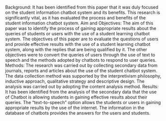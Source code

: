 Background: It has been identified from this paper that it was duly focused on the student information chatbot system and its benefits. This research is significantly vital, as it has evaluated the process and benefits of the student information chatbot system. 
Aim and Objectives: The aim of this paper was to identify the process of gaining appropriate results about the queries of students or users with the use of a student learning chatbot system. The objectives of this paper are to evaluate the questions of users and provide effective results with the use of a student learning chatbot system, along with the replies that are being qualified by it. The other objectives were to convert the queries of users through the use of text to speech and the methods adopted by chatbots to respond to user queries. 
Methods: The research was carried out by collecting secondary data from journals, reports and articles about the use of the student chatbot system. The data collection method was supported by the interpretivism philosophy, inductive approach, qualitative strategy and descriptive design. The analysis was carried out by adopting the content analysis method.
Results: It has been identified from the analysis of the secondary data that the use of Chatbot is allowing students in gaining effective results about their queries. The “text-to-speech” option allows the students or users in gaining appropriate results by the use of the internet. The information in the database of chatbots provides the answers for the users and students.
